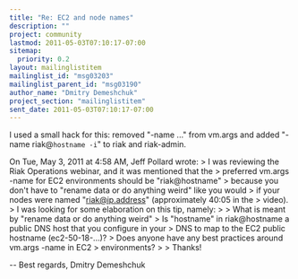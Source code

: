 ```yaml
---
title: "Re: EC2 and node names"
description: ""
project: community
lastmod: 2011-05-03T07:10:17-07:00
sitemap:
  priority: 0.2
layout: mailinglistitem
mailinglist_id: "msg03203"
mailinglist_parent_id: "msg03190"
author_name: "Dmitry Demeshchuk"
project_section: "mailinglistitem"
sent_date: 2011-05-03T07:10:17-07:00
---
```



I used a small hack for this: removed "-name ..." from vm.args and
added "-name riak@`hostname -i`" to riak and riak-admin.

On Tue, May 3, 2011 at 4:58 AM, Jeff Pollard  wrote:
&gt; I was reviewing the Riak Operations webinar, and it was mentioned that the
&gt; preferred vm.args -name for EC2 environments should be "riak@hostname"
&gt; because you don't have to "rename data or do anything weird" like you would
&gt; if your nodes were named "riak@ip.address" (approximately 40:05 in the
&gt; video).
&gt; I was looking for some elaboration on this tip, namely:
&gt;
&gt; What is meant by "rename data or do anything weird"
&gt; Is "hostname" in riak@hostname a public DNS host that you configure in your
&gt; DNS to map to the EC2 public hostname (ec2-50-18-...)?
&gt; Does anyone have any best practices around vm.args -name in EC2
&gt; environments?
&gt;
&gt; Thanks!


-- 
Best regards,
Dmitry Demeshchuk

